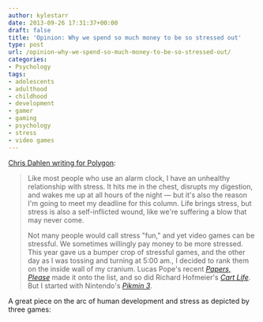 ```yaml
---
author: kylestarr
date: 2013-09-26 17:31:37+00:00
draft: false
title: 'Opinion: Why we spend so much money to be so stressed out'
type: post
url: /opinion-why-we-spend-so-much-money-to-be-so-stressed-out/
categories:
- Psychology
tags:
- adolescents
- adulthood
- childhood
- development
- gamer
- gaming
- psychology
- stress
- video games
---
```


[Chris Dahlen writing for Polygon](http://www.polygon.com/2013/9/25/4744990/opinion-why-we-spend-so-much-money-to-be-stressed-out):

> Like most people who use an alarm clock, I have an unhealthy relationship with stress. It hits me in the chest, disrupts my digestion, and wakes me up at all hours of the night — but it's also the reason I'm going to meet my deadline for this column. Life brings stress, but stress is also a self-inflicted wound, like we're suffering a blow that may never come.
>
> Not many people would call stress "fun," and yet video games can be stressful. We sometimes willingly pay money to be more stressed. This year gave us a bumper crop of stressful games, and the other day as I was tossing and turning at 5:00 am., I decided to rank them on the inside wall of my cranium. Lucas Pope's recent _[Papers, Please](http://www.polygon.com/game/papers-please/12395)_ made it onto the list, and so did Richard Hofmeier's _[Cart Life](http://www.polygon.com/game/cart-life/8109)_. But I started with Nintendo's [_Pikmin 3_](http://www.polygon.com/game/pikmin-3/8418).

A great piece on the arc of human development and stress as depicted by three games:
